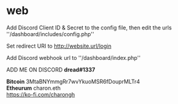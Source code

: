 # web

Add Discord Client ID & Secret to the config file, then edit the urls ''/dashboard/includes/config.php''

Set redirect URI to http://website.url/login

Add Discord webhook url to ''/dashboard/index.php''

ADD ME ON DISCORD <strong>dread#1337</strong>

<strong>Bitcoin</strong> 3MtaBNYmmgRr7wvYkuoMSR6fDouprMLTr4<br>
<strong>Etheurum</strong> charon.eth<br>
https://ko-fi.com/charongh


